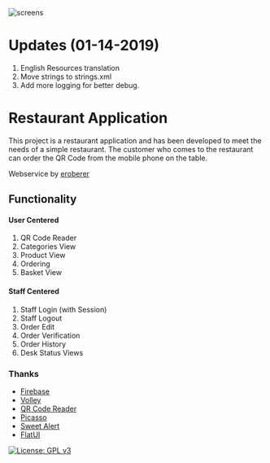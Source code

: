 ![screens](https://cloud.githubusercontent.com/assets/16848490/26680729/298d33f8-46e3-11e7-8cec-6cfd3547d348.png)


# Updates (01-14-2019)
1. English Resources translation
2. Move strings to strings.xml
3. Add more logging for better debug.

# Restaurant Application

This project is a restaurant application and has been developed to meet the needs of a simple restaurant. The customer who comes to the restaurant can order the QR Code from the mobile phone on the table. 

Webservice by [eroberer](https://github.com/eroberer/Restaurant-Application-WebServices-NodeJS)

## Functionality
#### User Centered

1. QR Code Reader
2. Categories View
3. Product View
4. Ordering
5. Basket View

#### Staff Centered

1. Staff Login (with Session)
2. Staff Logout
3. Order Edit
4. Order Verification
5. Order History
6. Desk Status Views


### Thanks

  * [Firebase](https://github.com/firebase/quickstart-android)
  * [Volley](https://github.com/google/volley)
  * [QR Code Reader](https://github.com/KingsMentor/MobileVisionBarcodeScanner)
  * [Picasso](https://github.com/square/picasso)
  * [Sweet Alert](https://github.com/pedant/sweet-alert-dialog)
  * [FlatUI](https://github.com/eluleci/FlatUI)  

[![License: GPL v3](https://img.shields.io/badge/License-GPL%20v3-blue.svg)](https://www.gnu.org/licenses/gpl-3.0)
